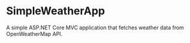 # SimpleWeatherApp
A simple ASP.NET Core MVC application that fetches weather data from OpenWeatherMap API.
